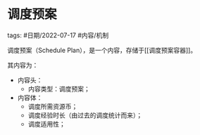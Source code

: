 
调度预案
====


tags: #日期/2022-07-17 #内容/机制 

调度预案（Schedule Plan），是一个内容，存储于[[调度预案容器]]。

其内容为：
- 内容头：
	- 内容类型：调度预案；
- 内容体：
	- 调度所需资源币；
	- 调度经验时长（由过去的调度统计而来）；
	- 调度适用性；





